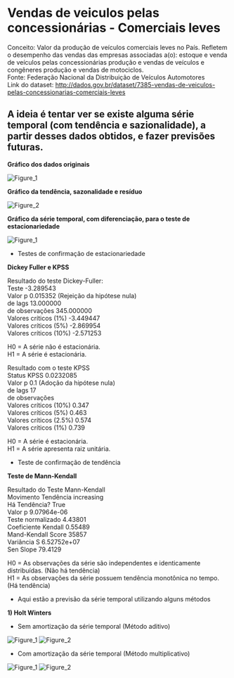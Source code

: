 # Vendas de veiculos pelas concessionárias - Comerciais leves
Conceito: Valor da produção de veículos comerciais leves no País. Refletem o desempenho das vendas das empresas associadas a(o): estoque e venda de veículos pelas concessionárias produção e vendas de veículos e congêneres produção e vendas de motociclos.<br/>
Fonte: Federação Nacional da Distribuição de Veículos Automotores<br/>
Link do dataset: http://dados.gov.br/dataset/7385-vendas-de-veiculos-pelas-concessionarias-comerciais-leves

## A ideia é tentar ver se existe alguma série temporal (com tendência e sazionalidade), a partir desses dados obtidos, e fazer previsões futuras.

**Gráfico dos dados originais**

![Figure_1](https://user-images.githubusercontent.com/48027825/72921975-fe254e80-3d2a-11ea-920e-a2a878171df5.png)

**Gráfico da tendência, sazonalidade e resíduo**

![Figure_2](https://user-images.githubusercontent.com/48027825/72921976-febde500-3d2a-11ea-9d99-5f0cea8aa155.png)

**Gráfico da série temporal, com diferenciação, para o teste de estacionariedade**

![Figure_1](https://user-images.githubusercontent.com/48027825/72922996-df27bc00-3d2c-11ea-8fea-93608a334ab1.png)

- Testes de confirmação de estacionariedade

**Dickey Fuller e KPSS**

Resultado do teste Dickey-Fuller:<br/>
Teste                      -3.289543<br/>
Valor p                     0.015352 (Rejeição da hipótese nula)<br/>
 de lags                    13.000000<br/>
 de observações             345.000000<br/>
Valores críticos (1%)      -3.449447<br/>
Valores críticos (5%)      -2.869954<br/>
Valores críticos (10%)     -2.571253<br/>

H0 = A série não é estacionária. <br/>
H1 = A série é estacionária.

Resultado com o teste KPSS<br/>
Status KPSS                                                        0.0232085<br/>
Valor p                                                                  0.1 (Adoção da hipótese nula)<br/>
 de lags                                                                 17<br/>
 de observações          
Valores críticos (10%)                                                 0.347<br/>
Valores críticos (5%)                                                  0.463<br/>
Valores críticos (2.5%)                                                0.574<br/>
Valores críticos (1%)                                                  0.739

H0 = A série é estacionária. <br/>
H1 = A série apresenta raiz unitária.

- Teste de  confirmação de tendência

**Teste de Mann-Kendall**

Resultado do Teste Mann-Kendall<br/>
Movimento Tendência     increasing<br/>
Há Tendência?                 True<br/>
Valor p                9.07964e-06<br/>
Teste normalizado          4.43801<br/>
Coeficiente Kendall        0.55489<br/>
Mand-Kendall Score           35857<br/>
Variância S            6.52752e+07<br/>
Sen Slope                  79.4129

H0 = As observações da série são independentes e identicamente distribuídas. (Não há tendência)<br/>
H1 = As observações da série possuem tendência monotônica no tempo. (Há tendência)

- Aqui estão a previsão da série temporal utilizando alguns métodos

**1) Holt Winters**

- Sem amortização da série temporal (Método aditivo)

![Figure_1](https://user-images.githubusercontent.com/48027825/72924275-683ff280-3d2f-11ea-8539-ef102d511866.png)
![Figure_2](https://user-images.githubusercontent.com/48027825/72924276-683ff280-3d2f-11ea-816b-f766502fb941.png)

- Com amortização da série temporal (Método multiplicativo)

![Figure_1](https://user-images.githubusercontent.com/48027825/72924734-311e1100-3d30-11ea-92b1-2d18c9a2d70c.png)
![Figure_2](https://user-images.githubusercontent.com/48027825/72924735-311e1100-3d30-11ea-81e1-468d55584f2c.png)

